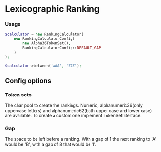 # Lexicographic Ranking

### Usage

```php
$calculator = new RankingCalculator(
    new RankingCalculatorConfig(
        new Alpha36TokenSet(),
        RankingCalculatorConfig::DEFAULT_GAP
    )
);

$calculator->between('AAA', 'ZZZ');
```

## Config options
### Token sets

The char pool to create the rankings. Numeric, alphanumeric36(only uppercase letters) and alphanumeric62(both upper case and lower case) are available.
To create a custom one implement TokenSetInterface. 

### Gap
The space to be left before a ranking. With a gap of 1 the next ranking to 'A' would be 'B', with a gap of 8 that would be 'I'.  

